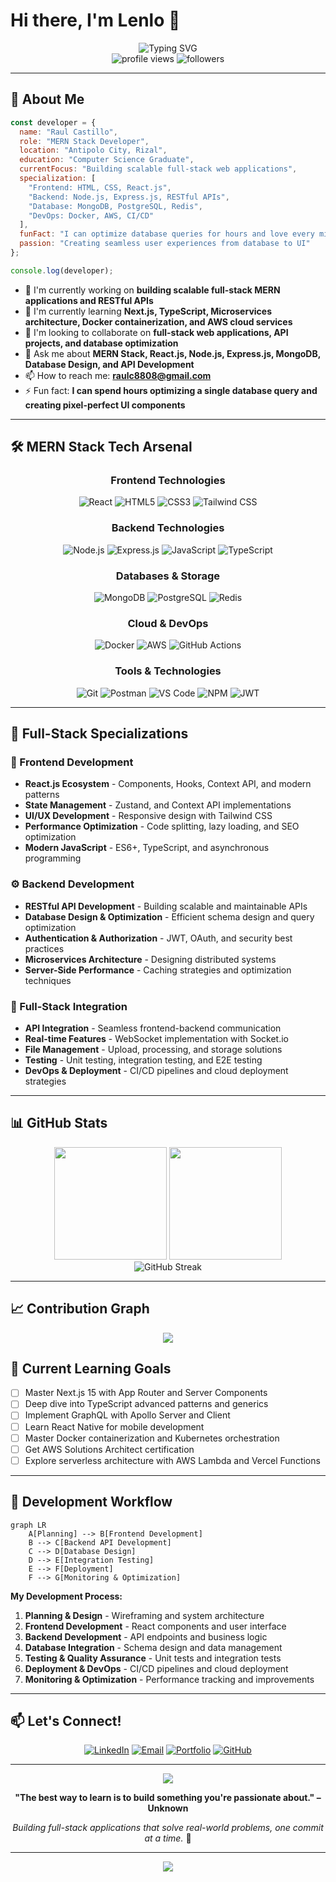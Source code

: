 # Hi there, I'm Lenlo 👋

<div align="center">
  <img src="https://readme-typing-svg.herokuapp.com?font=Fira+Code&size=30&duration=3000&pause=1000&color=36BCF7&center=true&vCenter=true&width=700&lines=MERN+Stack+Developer;MongoDB+%7C+Express+%7C+React+%7C+Node.js;Full-Stack+Web+Development;API+Development+Specialist;Database+Architecture+Expert;Always+Learning+New+Technologies" alt="Typing SVG" />
</div>

<div align="center">
  <img src="https://komarev.com/ghpvc/?username=lenlo121500&label=Profile%20views&color=0e75b6&style=flat" alt="profile views" />
  <img src="https://img.shields.io/github/followers/lenlo121500?label=Followers&style=social" alt="followers" />
</div>

---

## 🚀 About Me

```javascript
const developer = {
  name: "Raul Castillo",
  role: "MERN Stack Developer",
  location: "Antipolo City, Rizal",
  education: "Computer Science Graduate",
  currentFocus: "Building scalable full-stack web applications",
  specialization: [
    "Frontend: HTML, CSS, React.js",
    "Backend: Node.js, Express.js, RESTful APIs",
    "Database: MongoDB, PostgreSQL, Redis",
    "DevOps: Docker, AWS, CI/CD"
  ],
  funFact: "I can optimize database queries for hours and love every minute of it! 😄",
  passion: "Creating seamless user experiences from database to UI"
};

console.log(developer);
```

- 🔭 I'm currently working on **building scalable full-stack MERN applications and RESTful APIs**
- 🌱 I'm currently learning **Next.js, TypeScript, Microservices architecture, Docker containerization, and AWS cloud services**
- 👯 I'm looking to collaborate on **full-stack web applications, API projects, and database optimization**
- 💬 Ask me about **MERN Stack, React.js, Node.js, Express.js, MongoDB, Database Design, and API Development**
- 📫 How to reach me: **raulc8808@gmail.com**
- ⚡ Fun fact: **I can spend hours optimizing a single database query and creating pixel-perfect UI components**

---

## 🛠️ MERN Stack Tech Arsenal

<div align="center">

### Frontend Technologies

![React](https://img.shields.io/badge/React-20232A?style=for-the-badge&logo=react&logoColor=61DAFB)
![HTML5](https://img.shields.io/badge/HTML5-E34F26?style=for-the-badge&logo=html5&logoColor=white)
![CSS3](https://img.shields.io/badge/CSS3-1572B6?style=for-the-badge&logo=css3&logoColor=white)
![Tailwind CSS](https://img.shields.io/badge/Tailwind_CSS-38B2AC?style=for-the-badge&logo=tailwind-css&logoColor=white)


### Backend Technologies

![Node.js](https://img.shields.io/badge/Node.js-43853D?style=for-the-badge&logo=node.js&logoColor=white)
![Express.js](https://img.shields.io/badge/Express.js-404D59?style=for-the-badge&logo=express&logoColor=white)
![JavaScript](https://img.shields.io/badge/JavaScript-F7DF1E?style=for-the-badge&logo=javascript&logoColor=black)
![TypeScript](https://img.shields.io/badge/TypeScript-007ACC?style=for-the-badge&logo=typescript&logoColor=white)

### Databases & Storage

![MongoDB](https://img.shields.io/badge/MongoDB-4EA94B?style=for-the-badge&logo=mongodb&logoColor=white)
![PostgreSQL](https://img.shields.io/badge/PostgreSQL-316192?style=for-the-badge&logo=postgresql&logoColor=white)
![Redis](https://img.shields.io/badge/Redis-DC382D?style=for-the-badge&logo=redis&logoColor=white)

### Cloud & DevOps

![Docker](https://img.shields.io/badge/Docker-2496ED?style=for-the-badge&logo=docker&logoColor=white)
![AWS](https://img.shields.io/badge/AWS-232F3E?style=for-the-badge&logo=amazon-aws&logoColor=white)
![GitHub Actions](https://img.shields.io/badge/GitHub_Actions-2088FF?style=for-the-badge&logo=githubactions&logoColor=white)

### Tools & Technologies

![Git](https://img.shields.io/badge/Git-F05032?style=for-the-badge&logo=git&logoColor=white)
![Postman](https://img.shields.io/badge/Postman-FF6C37?style=for-the-badge&logo=postman&logoColor=white)
![VS Code](https://img.shields.io/badge/VS_Code-007ACC?style=for-the-badge&logo=visual-studio-code&logoColor=white)
![NPM](https://img.shields.io/badge/NPM-CB3837?style=for-the-badge&logo=npm&logoColor=white)
![JWT](https://img.shields.io/badge/JWT-000000?style=for-the-badge&logo=JSON%20web%20tokens&logoColor=white)

</div>

---

## 🎯 Full-Stack Specializations

### 🎨 Frontend Development
- **React.js Ecosystem** - Components, Hooks, Context API, and modern patterns
- **State Management** - Zustand, and Context API implementations
- **UI/UX Development** - Responsive design with Tailwind CSS
- **Performance Optimization** - Code splitting, lazy loading, and SEO optimization
- **Modern JavaScript** - ES6+, TypeScript, and asynchronous programming

### ⚙️ Backend Development
- **RESTful API Development** - Building scalable and maintainable APIs
- **Database Design & Optimization** - Efficient schema design and query optimization
- **Authentication & Authorization** - JWT, OAuth, and security best practices
- **Microservices Architecture** - Designing distributed systems
- **Server-Side Performance** - Caching strategies and optimization techniques

### 🔧 Full-Stack Integration
- **API Integration** - Seamless frontend-backend communication
- **Real-time Features** - WebSocket implementation with Socket.io
- **File Management** - Upload, processing, and storage solutions
- **Testing** - Unit testing, integration testing, and E2E testing
- **DevOps & Deployment** - CI/CD pipelines and cloud deployment strategies

---

## 📊 GitHub Stats

<div align="center">
  <img height="180em" src="https://github-readme-stats.vercel.app/api?username=lenlo121500&show_icons=true&theme=tokyonight&include_all_commits=true&count_private=true"/>
  <img height="180em" src="https://github-readme-stats.vercel.app/api/top-langs/?username=lenlo121500&layout=compact&langs_count=8&theme=tokyonight"/>
</div>

<div align="center">
  <img src="https://github-readme-streak-stats.herokuapp.com/?user=lenlo121500&theme=tokyonight" alt="GitHub Streak" />
</div>

---

## 📈 Contribution Graph

<div align="center">
  <img src="https://github-readme-activity-graph.vercel.app/graph?username=lenlo121500&theme=tokyo-night&bg_color=1a1b27&color=70a5fd&line=bf91f3&point=38bdae&area=true&hide_border=true" />
</div>

## 🎯 Current Learning Goals

- [ ] Master Next.js 15 with App Router and Server Components
- [ ] Deep dive into TypeScript advanced patterns and generics
- [ ] Implement GraphQL with Apollo Server and Client
- [ ] Learn React Native for mobile development
- [ ] Master Docker containerization and Kubernetes orchestration
- [ ] Get AWS Solutions Architect certification
- [ ] Explore serverless architecture with AWS Lambda and Vercel Functions

---

## 🔧 Development Workflow

```mermaid
graph LR
    A[Planning] --> B[Frontend Development]
    B --> C[Backend API Development]
    C --> D[Database Design]
    D --> E[Integration Testing]
    E --> F[Deployment]
    F --> G[Monitoring & Optimization]
```

**My Development Process:**
1. **Planning & Design** - Wireframing and system architecture
2. **Frontend Development** - React components and user interface
3. **Backend Development** - API endpoints and business logic
4. **Database Integration** - Schema design and data management
5. **Testing & Quality Assurance** - Unit tests and integration tests
6. **Deployment & DevOps** - CI/CD pipelines and cloud deployment
7. **Monitoring & Optimization** - Performance tracking and improvements

---

## 📫 Let's Connect!

<div align="center">
  
[![LinkedIn](https://img.shields.io/badge/LinkedIn-0077B5?style=for-the-badge&logo=linkedin&logoColor=white)](https://linkedin.com/in/raulc8808)
[![Email](https://img.shields.io/badge/Email-D14836?style=for-the-badge&logo=gmail&logoColor=white)](mailto:raulc8808@gmail.com)
[![Portfolio](https://img.shields.io/badge/Portfolio-000000?style=for-the-badge&logo=About.me&logoColor=white)](https://lenlo121500.github.io/lenlodev-portfolio)
[![GitHub](https://img.shields.io/badge/GitHub-100000?style=for-the-badge&logo=github&logoColor=white)](https://github.com/lenlo121500)

</div>

---

<div align="center">
  <img src="https://quotes-github-readme.vercel.app/api?type=horizontal&theme=tokyonight" />
</div>

<div align="center">
  
**"The best way to learn is to build something you're passionate about." – Unknown**

*Building full-stack applications that solve real-world problems, one commit at a time.* 🚀

</div>

---

<div align="center">
  <img src="https://capsule-render.vercel.app/api?type=waving&color=gradient&height=100&section=footer"/>
</div>
